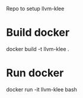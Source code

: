Repo to setup llvm-klee

# Build docker
docker build -t llvm-klee .

# Run docker
docker run -it llvm-klee bash
